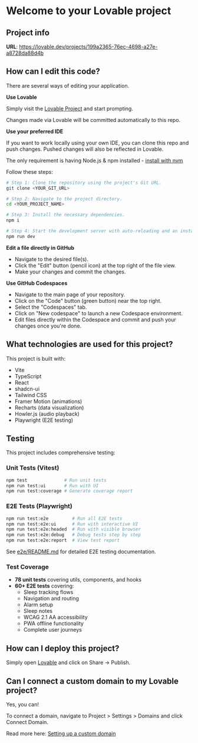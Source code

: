 # Welcome to your Lovable project

## Project info

**URL**: https://lovable.dev/projects/199a2365-76ec-4698-a27e-a8728da88d4b

## How can I edit this code?

There are several ways of editing your application.

**Use Lovable**

Simply visit the [Lovable Project](https://lovable.dev/projects/199a2365-76ec-4698-a27e-a8728da88d4b) and start prompting.

Changes made via Lovable will be committed automatically to this repo.

**Use your preferred IDE**

If you want to work locally using your own IDE, you can clone this repo and push changes. Pushed changes will also be reflected in Lovable.

The only requirement is having Node.js & npm installed - [install with nvm](https://github.com/nvm-sh/nvm#installing-and-updating)

Follow these steps:

```sh
# Step 1: Clone the repository using the project's Git URL.
git clone <YOUR_GIT_URL>

# Step 2: Navigate to the project directory.
cd <YOUR_PROJECT_NAME>

# Step 3: Install the necessary dependencies.
npm i

# Step 4: Start the development server with auto-reloading and an instant preview.
npm run dev
```

**Edit a file directly in GitHub**

- Navigate to the desired file(s).
- Click the "Edit" button (pencil icon) at the top right of the file view.
- Make your changes and commit the changes.

**Use GitHub Codespaces**

- Navigate to the main page of your repository.
- Click on the "Code" button (green button) near the top right.
- Select the "Codespaces" tab.
- Click on "New codespace" to launch a new Codespace environment.
- Edit files directly within the Codespace and commit and push your changes once you're done.

## What technologies are used for this project?

This project is built with:

- Vite
- TypeScript
- React
- shadcn-ui
- Tailwind CSS
- Framer Motion (animations)
- Recharts (data visualization)
- Howler.js (audio playback)
- Playwright (E2E testing)

## Testing

This project includes comprehensive testing:

### Unit Tests (Vitest)
```bash
npm test              # Run unit tests
npm run test:ui       # Run with UI
npm run test:coverage # Generate coverage report
```

### E2E Tests (Playwright)
```bash
npm run test:e2e         # Run all E2E tests
npm run test:e2e:ui      # Run with interactive UI
npm run test:e2e:headed  # Run with visible browser
npm run test:e2e:debug   # Debug tests step by step
npm run test:e2e:report  # View test report
```

See [e2e/README.md](./e2e/README.md) for detailed E2E testing documentation.

### Test Coverage

- **78 unit tests** covering utils, components, and hooks
- **60+ E2E tests** covering:
  - Sleep tracking flows
  - Navigation and routing
  - Alarm setup
  - Sleep notes
  - WCAG 2.1 AA accessibility
  - PWA offline functionality
  - Complete user journeys

## How can I deploy this project?

Simply open [Lovable](https://lovable.dev/projects/199a2365-76ec-4698-a27e-a8728da88d4b) and click on Share -> Publish.

## Can I connect a custom domain to my Lovable project?

Yes, you can!

To connect a domain, navigate to Project > Settings > Domains and click Connect Domain.

Read more here: [Setting up a custom domain](https://docs.lovable.dev/features/custom-domain#custom-domain)
